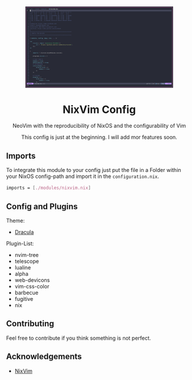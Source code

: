 <p align="center">
  <img src="/img/nixvim.png" width="400" />
</p>

<h1 align="center">NixVim Config</h1>
<p align="center">NeoVim with the reproducibility of NixOS and the configurability of Vim</p>
<p align="center">This config is just at the beginning. I will add mor features soon.</p> 

## Imports

To integrate this module to your config just put the file in a Folder within your NixOS config-path and import it in the `configuration.nix`.

```nix
imports = [./modules/nixvim.nix]
```

## Config and Plugins

Theme:
- <a href="https://draculatheme.com">Dracula</a>

Plugin-List:
- nvim-tree
- telescope
- lualine
- alpha
- web-devicons
- vim-css-color
- barbecue
- fugitive
- nix

## Contributing
Feel free to contribute if you think something is not perfect.

## Acknowledgements
 * [NixVim](https://github.com/nix-community/nixvim)
